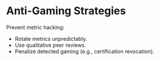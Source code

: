 # Anti-Gaming Strategies

Prevent metric hacking:
- Rotate metrics unpredictably.
- Use qualitative peer reviews.
- Penalize detected gaming (e.g., certification revocation).

